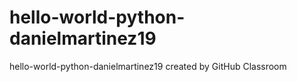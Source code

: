 # hello-world-python-danielmartinez19
hello-world-python-danielmartinez19 created by GitHub Classroom
